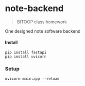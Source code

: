 # note-backend

> BITOOP class homework

One designed note software backend

#### Install
```
pip install fastapi
pip install uvicorn
```

### Setup
```
uvicorn main:app --reload
```
